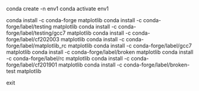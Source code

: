 conda create -n env1
conda activate env1


conda install -c conda-forge matplotlib
conda install -c conda-forge/label/testing matplotlib
conda install -c conda-forge/label/testing/gcc7 matplotlib
conda install -c conda-forge/label/cf202003 matplotlib
conda install -c conda-forge/label/matplotlib_rc matplotlib
conda install -c conda-forge/label/gcc7 matplotlib
conda install -c conda-forge/label/broken matplotlib
conda install -c conda-forge/label/rc matplotlib
conda install -c conda-forge/label/cf201901 matplotlib
conda install -c conda-forge/label/broken-test matplotlib

exit

